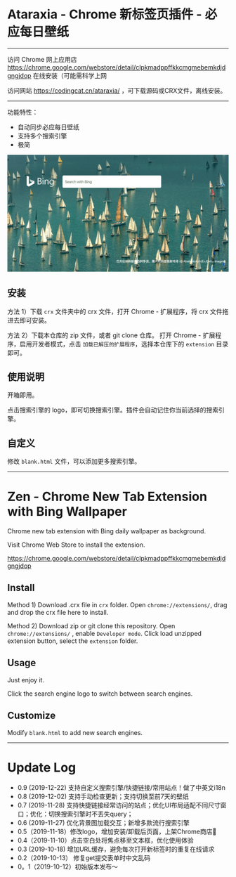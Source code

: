 
# Ataraxia - Chrome 新标签页插件 - 必应每日壁纸

---

访问 Chrome 网上应用店 https://chrome.google.com/webstore/detail/clpkmadppffkkcmgmebemkdjdgngjdop 在线安装（可能需科学上网

访问网站 https://codingcat.cn/ataraxia/ ，可下载源码或CRX文件，离线安装。

---


功能特性：

- 自动同步必应每日壁纸
- 支持多个搜索引擎
- 极简

![sample](images/sample.png)

## 安装

方法 1）下载 `crx` 文件夹中的 crx 文件，打开 Chrome - 扩展程序，将 crx 文件拖进去即可安装。


方法 2）下载本仓库的 zip 文件，或者 git clone 仓库。 打开 Chrome - 扩展程序，启用开发者模式，点击 `加载已解压的扩展程序`，选择本仓库下的 `extension` 目录即可。


## 使用说明

开箱即用。

点击搜索引擎的 logo，即可切换搜索引擎。插件会自动记住你当前选择的搜索引擎。

## 自定义

修改 `blank.html` 文件，可以添加更多搜索引擎。


---


# Zen - Chrome New Tab Extension with Bing Wallpaper

Chrome new tab extension with Bing daily wallpaper as background.

Visit Chrome Web Store to install the extension.

https://chrome.google.com/webstore/detail/clpkmadppffkkcmgmebemkdjdgngjdop 



## Install

Method 1) Download .crx file in `crx` folder. Open `chrome://extensions/`, drag and drop the crx file here to install.

Method 2) Download zip or git clone this repository. Open `chrome://extensions/` , enable `Developer mode`. Click load unzipped extension button, select the `extension` folder.


## Usage

Just enjoy it.

Click the search engine logo to switch between search engines.


## Customize

Modify `blank.html` to add new search engines.




---

# Update Log
- 0.9 (2019-12-22) 支持自定义搜索引擎/快捷链接/常用站点！做了中英文i18n
- 0.8 (2019-12-02) 支持手动检查更新；支持切换至前7天的壁纸
- 0.7 (2019-11-28) 支持快捷链接经常访问的站点；优化UI布局适配不同尺寸窗口；优化：切换搜索引擎时不丢失query；
- 0.6 (2019-11-27) 优化背景图加载交互；新增多款流行搜索引擎
- 0.5（2019-11-18）修改logo，增加安装/卸载后页面，上架Chrome商店🎉
- 0.4（2019-11-10）点击空白处将焦点移至文本框，优化使用体验
- 0.3 (2019-10-18) 增加URL缓存，避免每次打开新标签时的重复在线请求
- 0.2（2019-10-13） 修复get提交表单时中文乱码
- 0。1（2019-10-12）初始版本发布～

